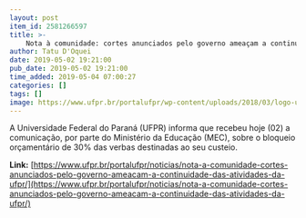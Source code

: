 ```yaml
---
layout: post
item_id: 2581266597
title: >-
    Nota à comunidade: cortes anunciados pelo governo ameaçam a continuidade das atividades da UFPR
author: Tatu D'Oquei
date: 2019-05-02 19:21:00
pub_date: 2019-05-02 19:21:00
time_added: 2019-05-04 07:00:27
categories: []
tags: []
image: https://www.ufpr.br/portalufpr/wp-content/uploads/2018/03/logo-ufpr.jpg
---
```


A Universidade Federal do Paraná (UFPR) informa que recebeu hoje (02) a comunicação, por parte do Ministério da Educação (MEC), sobre o bloqueio orçamentário de 30% das verbas destinadas ao seu custeio.

**Link:** [https://www.ufpr.br/portalufpr/noticias/nota-a-comunidade-cortes-anunciados-pelo-governo-ameacam-a-continuidade-das-atividades-da-ufpr/](https://www.ufpr.br/portalufpr/noticias/nota-a-comunidade-cortes-anunciados-pelo-governo-ameacam-a-continuidade-das-atividades-da-ufpr/)

